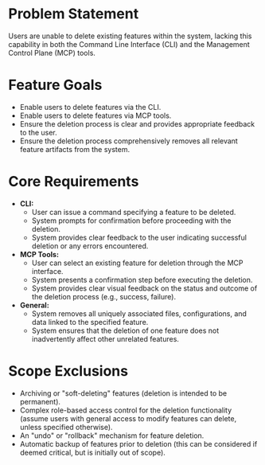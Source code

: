 # Problem Statement
Users are unable to delete existing features within the system, lacking this capability in both the Command Line Interface (CLI) and the Management Control Plane (MCP) tools.

# Feature Goals
*   Enable users to delete features via the CLI.
*   Enable users to delete features via MCP tools.
*   Ensure the deletion process is clear and provides appropriate feedback to the user.
*   Ensure the deletion process comprehensively removes all relevant feature artifacts from the system.

# Core Requirements
*   **CLI:**
    *   User can issue a command specifying a feature to be deleted.
    *   System prompts for confirmation before proceeding with the deletion.
    *   System provides clear feedback to the user indicating successful deletion or any errors encountered.
*   **MCP Tools:**
    *   User can select an existing feature for deletion through the MCP interface.
    *   System presents a confirmation step before executing the deletion.
    *   System provides clear visual feedback on the status and outcome of the deletion process (e.g., success, failure).
*   **General:**
    *   System removes all uniquely associated files, configurations, and data linked to the specified feature.
    *   System ensures that the deletion of one feature does not inadvertently affect other unrelated features.

# Scope Exclusions
*   Archiving or "soft-deleting" features (deletion is intended to be permanent).
*   Complex role-based access control for the deletion functionality (assume users with general access to modify features can delete, unless specified otherwise).
*   An "undo" or "rollback" mechanism for feature deletion.
*   Automatic backup of features prior to deletion (this can be considered if deemed critical, but is initially out of scope).
